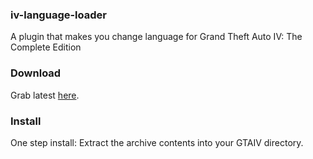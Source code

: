 ### iv-language-loader
A plugin that makes you change language for Grand Theft Auto IV: The Complete Edition

### Download
Grab latest [here](https://nightly.link/gennariarmando/iv-language-loader/workflows/workflow/master/iv-language-loader.zip).

### Install
One step install: Extract the archive contents into your GTAIV directory.
